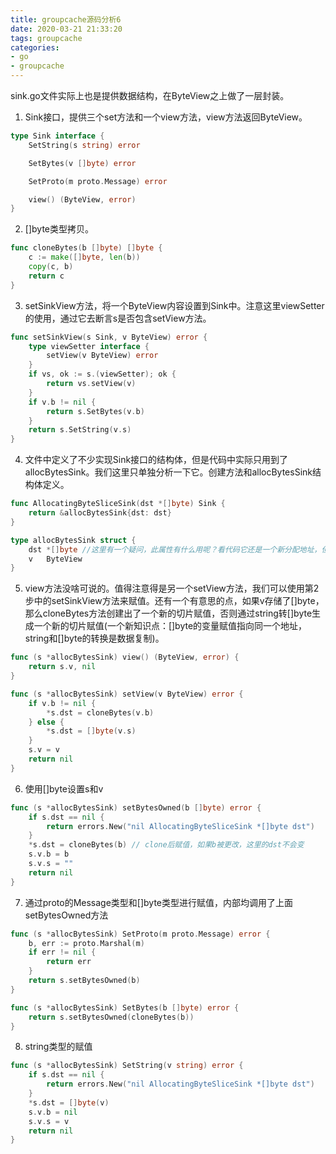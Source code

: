 ```yaml
---
title: groupcache源码分析6
date: 2020-03-21 21:33:20
tags: groupcache
categories: 
- go
- groupcache
---
```


sink.go文件实际上也是提供数据结构，在ByteView之上做了一层封装。

<!-- more -->

1. Sink接口，提供三个set方法和一个view方法，view方法返回ByteView。
``` go
type Sink interface {
	SetString(s string) error

	SetBytes(v []byte) error

	SetProto(m proto.Message) error

	view() (ByteView, error)
}
```

2. []byte类型拷贝。
``` go
func cloneBytes(b []byte) []byte {
	c := make([]byte, len(b))
	copy(c, b)
	return c
}
```

3. setSinkView方法，将一个ByteView内容设置到Sink中。注意这里viewSetter的使用，通过它去断言s是否包含setView方法。
``` go
func setSinkView(s Sink, v ByteView) error {
	type viewSetter interface {
		setView(v ByteView) error
	}
	if vs, ok := s.(viewSetter); ok {
		return vs.setView(v)
	}
	if v.b != nil {
		return s.SetBytes(v.b)
	}
	return s.SetString(v.s)
}
```

4. 文件中定义了不少实现Sink接口的结构体，但是代码中实际只用到了allocBytesSink。我们这里只单独分析一下它。创建方法和allocBytesSink结构体定义。
``` go
func AllocatingByteSliceSink(dst *[]byte) Sink {
	return &allocBytesSink{dst: dst}
}

type allocBytesSink struct {
	dst *[]byte //这里有一个疑问，此属性有什么用呢？看代码它还是一个新分配地址，但是view方法并不需要它啊。
	v   ByteView
}
```

5. view方法没啥可说的。值得注意得是另一个setView方法，我们可以使用第2步中的setSinkView方法来赋值。还有一个有意思的点，如果v存储了[]byte，那么cloneBytes方法创建出了一个新的切片赋值，否则通过string转[]byte生成一个新的切片赋值(一个新知识点：[]byte的变量赋值指向同一个地址，string和[]byte的转换是数据复制)。
``` go
func (s *allocBytesSink) view() (ByteView, error) {
	return s.v, nil
}

func (s *allocBytesSink) setView(v ByteView) error {
	if v.b != nil {
		*s.dst = cloneBytes(v.b)
	} else {
		*s.dst = []byte(v.s)
	}
	s.v = v
	return nil
}
```

6. 使用[]byte设置s和v
``` go
func (s *allocBytesSink) setBytesOwned(b []byte) error {
	if s.dst == nil {
		return errors.New("nil AllocatingByteSliceSink *[]byte dst")
	}
	*s.dst = cloneBytes(b) // clone后赋值，如果b被更改，这里的dst不会变
	s.v.b = b
	s.v.s = ""
	return nil
}
```

7. 通过proto的Message类型和[]byte类型进行赋值，内部均调用了上面setBytesOwned方法
``` go
func (s *allocBytesSink) SetProto(m proto.Message) error {
	b, err := proto.Marshal(m)
	if err != nil {
		return err
	}
	return s.setBytesOwned(b)
}

func (s *allocBytesSink) SetBytes(b []byte) error {
	return s.setBytesOwned(cloneBytes(b))
}
```

8. string类型的赋值
``` go
func (s *allocBytesSink) SetString(v string) error {
	if s.dst == nil {
		return errors.New("nil AllocatingByteSliceSink *[]byte dst")
	}
	*s.dst = []byte(v)
	s.v.b = nil
	s.v.s = v
	return nil
}
```